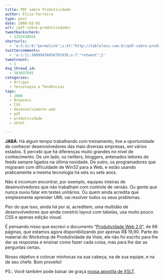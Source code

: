 ```yaml
---
title: PDF sobre Produtividade
author: Elcio Ferreira
type: post
date: 2008-03-03
url: /pdf-sobre-produtividade/
tweetbackscheck:
  - 1355438026
shorturls:
  - 'a:3:{s:9:"permalink";s:47:"http://tableless.com.br/pdf-sobre-produtividade";s:7:"tinyurl";s:26:"http://tinyurl.com/4xskryt";s:4:"isgd";s:19:"http://is.gd/ftxYGe";}'
twittercomments:
  - 'a:1:{i:30099456858791936;s:7:"retweet";}'
tweetcount:
  - 1
dsq_thread_id:
  - 503037945
categories:
  - Artigos
  - Tecnologia e Tendências
tags:
  - 2008
  - Browsers
  - CSS
  - desenvolvimento web
  - pdf
  - produtividade
  - xhtml

---
```

**JABÁ**: Há algum tempo trabalhando com treinamento, tive a oportunidade de conhecer desenvolvedores das mais diversas empresas, em vários estados. E percebi que há diferenças muito grandes no nível de conhecimento. De um lado, os twitters, bloggers, antenados leitores de feeds sempre ligados na última novidade. De outro, os programadores que migraram com dificuldade de Win32 para a Web, e estão usando praticamente a mesma tecnologia há seis ou sete anos.

Não é incomum encontrar, por exemplo, equipes inteiras de desenvolvedores que não trabalham com controle de versão. Ou gente que nunca ouviu falar em testes unitários. Ou quem ainda acredita que simplesmente aprender UML vai resolver todos os seus problemas.
  
<!--more-->


  
Pior do que isso, ainda há por aí, acreditem, uma multidão de desenvolvedores que ainda constrói layout com tabelas, usa muito pouco CSS e apenas edição visual.

É pensando nisso que escrevi o documento &#8220;[Produtividade Web 2.0][1]&#8220;, de 68 páginas, que estamos agora disponibilizando por apenas R$ 19,90. Parte do material do Workshop de Produtividade da Visie, ele não foi escrito para lhe dar as respostas e ensinar como fazer cada coisa, mas para lhe dar as perguntas certas.

Nosso objetivo é colocar minhocas na sua cabeça, na de sua equipe, e na de seu chefe. Bom proveito!

PS.: Você também pode baixar de graça [nossa apostila de XSLT][2].

 [1]: http://visie.com.br/treinamento/pdf/cadastro.pt
 [2]: http://visie.com.br/treinamento/pdf/